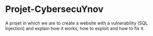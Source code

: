 # Projet-CybersecuYnov

A projet in which we are to create a website with a vulnerability (SQL Injection) and explain how it works, how to exploit and how to fix it.
